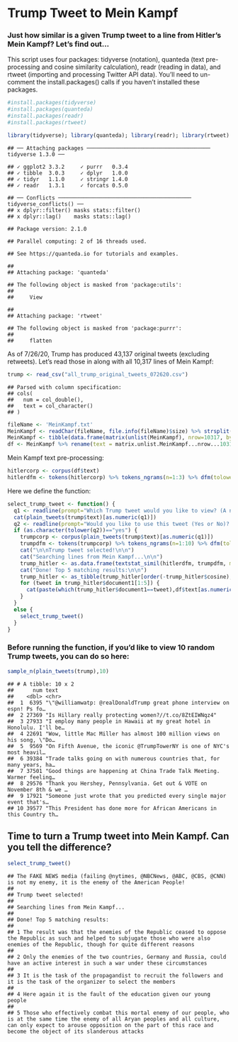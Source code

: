 # Trump Tweet to Mein Kampf

### Just how similar is a given Trump tweet to a line from Hitler’s Mein Kampf? Let’s find out…

This script uses four packages: tidyverse (notation), quanteda (text
pre-processing and cosine similarity calculation), readr (reading in
data), and rtweet (importing and processing Twitter API data). You’ll
need to un-comment the install.packages() calls if you haven’t installed
these packages.

``` r
#install.packages(tidyverse)
#install.packages(quanteda)
#install.packages(readr)
#install.packages(rtweet)

library(tidyverse); library(quanteda); library(readr); library(rtweet)
```

    ## ── Attaching packages ─────────────────────────────────────── tidyverse 1.3.0 ──

    ## ✓ ggplot2 3.3.2     ✓ purrr   0.3.4
    ## ✓ tibble  3.0.3     ✓ dplyr   1.0.0
    ## ✓ tidyr   1.1.0     ✓ stringr 1.4.0
    ## ✓ readr   1.3.1     ✓ forcats 0.5.0

    ## ── Conflicts ────────────────────────────────────────── tidyverse_conflicts() ──
    ## x dplyr::filter() masks stats::filter()
    ## x dplyr::lag()    masks stats::lag()

    ## Package version: 2.1.0

    ## Parallel computing: 2 of 16 threads used.

    ## See https://quanteda.io for tutorials and examples.

    ## 
    ## Attaching package: 'quanteda'

    ## The following object is masked from 'package:utils':
    ## 
    ##     View

    ## 
    ## Attaching package: 'rtweet'

    ## The following object is masked from 'package:purrr':
    ## 
    ##     flatten

As of 7/26/20, Trump has produced 43,137 original tweets (excluding
retweets). Let’s read those in along with all 10,317 lines of Mein
Kampf:

``` r
trump <- read_csv("all_trump_original_tweets_072620.csv")
```

    ## Parsed with column specification:
    ## cols(
    ##   num = col_double(),
    ##   text = col_character()
    ## )

``` r
fileName <- 'MeinKampf.txt'
MeinKampf <- readChar(fileName, file.info(fileName)$size) %>% strsplit("\\.\\s|\\!\\s|\\?\\s")
MeinKampf <- tibble(data.frame(matrix(unlist(MeinKampf), nrow=10317, byrow=T),stringsAsFactors=FALSE))
df <- MeinKampf %>% rename(text = matrix.unlist.MeinKampf...nrow...10317..byrow...T.)
```

Mein Kampf text pre-processing:

``` r
hitlercorp <- corpus(df$text)
hitlerdfm <- tokens(hitlercorp) %>% tokens_ngrams(n=1:3) %>% dfm(tolower=TRUE,remove_url=TRUE,stem=TRUE,remove_punct=TRUE,remove=c(stopwords("english")))
```

Here we define the function:

``` r
select_trump_tweet <- function() {
  q1 <- readline(prompt="Which Trump tweet would you like to view? (A number from 1-43137) ")
  cat(plain_tweets(trump$text)[as.numeric(q1)])
  q2 <- readline(prompt="Would you like to use this tweet (Yes or No)? ")
  if (as.character(tolower(q2))=="yes") {
    trumpcorp <- corpus(plain_tweets(trump$text)[as.numeric(q1)]) 
    trumpdfm <- tokens(trumpcorp) %>% tokens_ngrams(n=1:10) %>% dfm(tolower=TRUE,remove_url=TRUE,stem=TRUE,remove_punct=TRUE,remove=c(stopwords("english"), "t.co", "https", "rt", "amp", "http", "t.c", "can", "~","RT","realdonaldtrump"))
    cat("\n\nTrump tweet selected!\n\n")
    cat("Searching lines from Mein Kampf...\n\n")
    trump_hitler <- as.data.frame(textstat_simil(hitlerdfm, trumpdfm, margin = "documents",method="cosine"))
    cat("Done! Top 5 matching results:\n\n")
    trump_hitler <- as_tibble(trump_hitler[order(-trump_hitler$cosine),])
    for (tweet in trump_hitler$document1[1:5]) {
      cat(paste(which(trump_hitler$document1==tweet),df$text[as.numeric(substr(tweet,5,nchar(tweet)))],"\n\n"))
    }
  }
  else {
    select_trump_tweet()
  }
}
```

### Before running the function, if you’d like to view 10 random Trump tweets, you can do so here:

``` r
sample_n(plain_tweets(trump),10)
```

    ## # A tibble: 10 x 2
    ##      num text                                                                   
    ##    <dbl> <chr>                                                                  
    ##  1  6395 "\"@williamwatp: @realDonaldTrump great phone interview on espn! Ps fo…
    ##  2 27369 "Is Hillary really protecting women?//t.co/8ZtEIWNqz4"                 
    ##  3 27933 "I employ many people in Hawaii at my great hotel in Honolulu. I'll be…
    ##  4 22691 "Wow, little Mac Miller has almost 100 million views on his song, \"Do…
    ##  5  9569 "On Fifth Avenue, the iconic @TrumpTowerNY is one of NYC's most heavil…
    ##  6 39384 "Trade talks going on with numerous countries that, for many years, ha…
    ##  7 37501 "Good things are happening at China Trade Talk Meeting. Warmer feeling…
    ##  8 29576 "Thank you Hershey, Pennsylvania. Get out & VOTE on November 8th & we …
    ##  9 17921 "Someone just wrote that you predicted every single major event that's…
    ## 10 39577 "This President has done more for African Americans in this Country th…

Time to turn a Trump tweet into Mein Kampf. Can you tell the difference?
------------------------------------------------------------------------

``` r
select_trump_tweet()
```

    ## The FAKE NEWS media (failing @nytimes, @NBCNews, @ABC, @CBS, @CNN) is not my enemy, it is the enemy of the American People!
    ## 
    ## Trump tweet selected!
    ## 
    ## Searching lines from Mein Kampf...
    ## 
    ## Done! Top 5 matching results:
    ## 
    ## 1 The result was that the enemies of the Republic ceased to oppose the Republic as such and helped to subjugate those who were also enemies of the Republic, though for quite different reasons 
    ## 
    ## 2 Only the enemies of the two countries, Germany and Russia, could have an active interest in such a war under these circumstances 
    ## 
    ## 3 It is the task of the propagandist to recruit the followers and it is the task of the organizer to select the members 
    ## 
    ## 4 Here again it is the fault of the education given our young people 
    ## 
    ## 5 Those who effectively combat this mortal enemy of our people, who is at the same time the enemy of all Aryan peoples and all culture, can only expect to arouse opposition on the part of this race and become the object of its slanderous attacks
